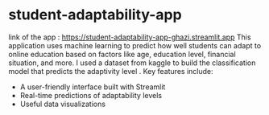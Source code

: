 # student-adaptability-app
link of the app : https://student-adaptability-app-ghazi.streamlit.app
This application uses machine learning to predict how well students can adapt to online education based on factors like age, education level, financial situation, and more.
I used a dataset from kaggle to build the classification model that predicts the adaptivity level . 
Key features include:
- A user-friendly interface built with Streamlit
- Real-time predictions of adaptability levels
- Useful data visualizations
